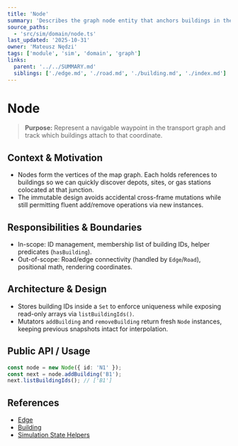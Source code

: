 ```yaml
---
title: 'Node'
summary: 'Describes the graph node entity that anchors buildings in the logistics network and enforces immutability of membership lists.'
source_paths:
  - 'src/sim/domain/node.ts'
last_updated: '2025-10-31'
owner: 'Mateusz Nędzi'
tags: ['module', 'sim', 'domain', 'graph']
links:
  parent: '../../SUMMARY.md'
  siblings: ['./edge.md', './road.md', './building.md', './index.md']
---
```


# Node

> **Purpose:** Represent a navigable waypoint in the transport graph and track which buildings attach to that coordinate.

## Context & Motivation

- Nodes form the vertices of the map graph. Each holds references to buildings so we can quickly discover depots, sites, or gas stations colocated at that junction.
- The immutable design avoids accidental cross-frame mutations while still permitting fluent add/remove operations via new instances.

## Responsibilities & Boundaries

- In-scope: ID management, membership list of building IDs, helper predicates (`hasBuilding`).
- Out-of-scope: Road/edge connectivity (handled by `Edge`/`Road`), positional math, rendering coordinates.

## Architecture & Design

- Stores building IDs inside a `Set` to enforce uniqueness while exposing read-only arrays via `listBuildingIds()`.
- Mutators `addBuilding` and `removeBuilding` return fresh `Node` instances, keeping previous snapshots intact for interpolation.

## Public API / Usage

```16:31:src/sim/domain/node.ts
const node = new Node({ id: 'N1' });
const next = node.addBuilding('B1');
next.listBuildingIds(); // ['B1']
```

## References

- [Edge](./edge.md)
- [Building](./building.md)
- [Simulation State Helpers](../state.md)

